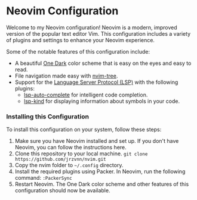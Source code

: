 # Neovim Configuration

Welcome to my Neovim configuration! Neovim is a modern, improved version of the popular text editor Vim. This configuration includes a variety of plugins and settings to enhance your Neovim experience.

Some of the notable features of this configuration include:
* A beautiful [One Dark](https://github.com/navarasu/onedark.nvim) color scheme that is easy on the eyes and easy to read.
* File navigation made easy with [nvim-tree](https://github.com/nvim-tree/nvim-tree.lua).
* Support for the [Language Server Protocol (LSP)](https://github.com/neovim/nvim-lspconfig) with the following plugins:
  * [lsp-auto-complete](https://github.com/neovim/nvim-lspconfig/wiki/Autocompletion) for intelligent code completion.
  * [lsp-kind](https://github.com/onsails/lspkind.nvim) for displaying information about symbols in your code.

### Installing this Configuration
To install this configuration on your system, follow these steps:

1. Make sure you have Neovim installed and set up. If you don't have Neovim, you can follow the instructions here.
2. Clone this repository to your local machine. 
```git clone https://github.com/jrzvnn/nvim.git```
3. Copy the nvim folder to `~/.config` directory. 
4. Install the required plugins using Packer. In Neovim, run the following command:
`:PackerSync`
5. Restart Neovim. The One Dark color scheme and other features of this configuration should now be available.